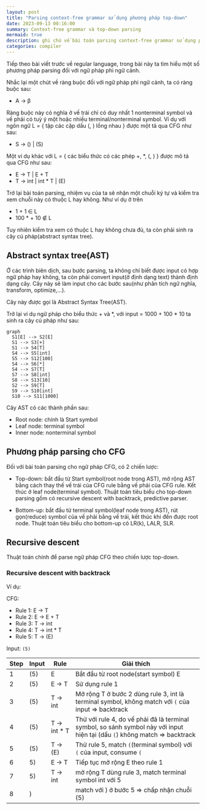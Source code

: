 ```yaml
---
layout: post
title: "Parsing context-free grammar sử dụng phương pháp top-down"
date: 2023-09-13 00:16:00
summary: Context-free grammar và top-down parsing
mermaid: true
description: ghi chú về bài toán parsing context-free grammar sử dụng phương pháp top-down
categories: compiler
---
```


Tiếp theo bài viết trước về regular language, trong bài này ta tìm hiểu một số phương pháp parsing đối với ngữ pháp phi ngữ cảnh.

Nhắc lại một chút về ràng buộc đối với ngữ pháp phi ngữ cảnh, ta có ràng buộc sau:

- A -> β

Ràng buộc này có nghĩa ở vế trái chỉ có duy nhất 1 nonterminal symbol và vế phải có tuỳ ý một hoặc nhiều terminal/nonterminal symbol.
Ví dụ với ngôn ngữ L = { tập các cặp dấu (, ) lồng nhau } được một tả qua CFG như sau:

- S -> () \| (S)

Một ví dụ khác với L = { các biểu thức có các phép +, *, (, ) } được mô tả qua CFG như sau:

- E -> T \| E + T
- T -> int \| int * T \| (E)

Trở lại bài toán parsing, nhiệm vụ của ta sẽ nhận một chuỗi ký tự và kiểm tra xem chuỗi này có thuộc L hay không. Như ví dụ ở trên

- 1 + 1 ∈ L
- 100 * + 10 ∉ L

Tuy nhiên kiểm tra xem có thuộc L hay không chưa đủ, ta còn phải sinh ra cây cú pháp(abstract syntax tree).

## Abstract syntax tree(AST)

Ở các trình biên dịch, sau bước parsing, ta không chỉ biết được input có hợp ngữ pháp hay không, ta còn phải convert input(ở định dạng text) thành định dạng cây. Cây này sẽ làm input cho các bước sau(như phân tích ngữ nghĩa, transform, optimize,...).

Cây này được gọi là Abstract Syntax Tree(AST).

Trở lại ví dụ ngữ pháp cho biểu thức + và *, với input = 1000 + 100 * 10 ta sinh ra cây cú pháp như sau:

```mermaid
graph
  S1[E] --> S2[E]
  S1 --> S3[+]
  S1 --> S4[T]
  S4 --> S5[int]
  S5 --> S12[100]
  S4 --> S6[*]
  S4 --> S7[T]
  S7 --> S8[int]
  S8 --> S13[10]
  S2 --> S9[T]
  S9 --> S10[int]
  S10 --> S11[1000]
```

Cây AST có các thành phần sau:

- Root node: chính là Start symbol
- Leaf node: terminal symbol
- Inner node: nonterminal symbol

## Phương pháp parsing cho CFG

Đối với bài toán parsing cho ngữ pháp CFG, có 2 chiến lược:

- Top-down: bắt đầu từ Start symbol(root node trong AST), mở rộng AST bằng cách thay thế vế trái của CFG rule bằng vế phải của CFG rule. Kết thúc ở leaf node(terminal symbol). Thuật toán tiêu biểu cho top-down parsing gồm có recursive descent with backtrack, predictive parser.

- Bottom-up: bắt đầu từ terminal symbol(leaf node trong AST), rút gọn(reduce) symbol của vế phải bằng vế trái, kết thúc khi đến được root node. Thuật toán tiêu biểu cho bottom-up có LR(k), LALR, SLR.

## Recursive descent

Thuật toán chính để parse ngữ pháp CFG theo chiến lược top-down.

### Recursive descent with backtrack

Ví dụ:

CFG:
- Rule 1: E -> T
- Rule 2: E -> E + T
- Rule 3: T -> int
- Rule 4: T -> int * T 
- Rule 5: T -> (E)

Input: `(5)`

|Step|Input|Rule|Giải thích|
|--|--|--|--|
|1|(5)|E|Bắt đầu từ root node(start symbol) E|
|2|(5)|E -> T|Sử dụng rule 1|
|3|(5)|T -> int|Mở rộng T ở bước 2 dùng rule 3, int là terminal symbol, không match với `(` của input => backtrack|
|4|(5)|T -> int * T|Thử với rule 4, do vế phải đã là terminal symbol, so sánh symbol này với input hiện tại (dấu `(`) không match => backtrack|
|5|(5)|T -> (E)|Thử rule 5, match `(`(terminal symbol) với `(` của input, consume `(`|
|6|5)|E -> T|Tiếp tục mở rộng E theo rule 1|
|7|5)|T -> int|mở rộng T dùng rule 3, match terminal symbol int với 5|
|8|)||match với ) ở bước 5 => chấp nhận chuỗi (5)|
